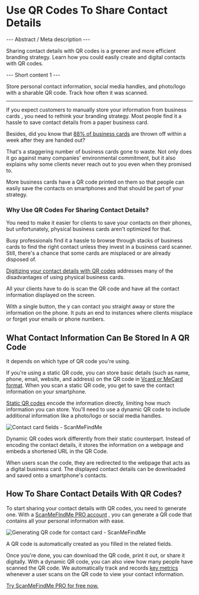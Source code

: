 <h1>Use QR Codes To Share Contact Details</h1>

--- Abstract / Meta description ---

Sharing contact details with QR codes is a greener and more efficient branding strategy. Learn how you could easily create and digital contacts with QR codes.

--- Short content 1 ---

Store personal contact information, social media handles, and photo/logo with a sharable QR code. Track how often it was scanned.

----------

<p>If you expect customers to manually store your information from   business cards  , you need to rethink your branding strategy. Most people find it a hassle to save contact details from a paper business card. </p>

<p>Besides, did you know that
    <a href="https://blog.adobe.com/en/publish/2016/10/26/4-business-card-statistics-that-will-make-you-rethink-your-strategy.html#gs.5xe9i0" class="externallink" target="_blank">88% of business cards</a>
    are thrown off within a week after they are handed out?</p>

<p>That's a staggering number of business cards gone to waste. Not only does it go against many companies' environmental commitment, but it also explains why some clients never reach out to you even when they promised to. </p>

<p>More business cards have a QR code printed on them so that people can easily save the contacts on smartphones and that should be part of your strategy. </p>
<h3> Why Use QR Codes For Sharing Contact Details? </h3>
<p>You need to make it easier for clients to save your contacts on their phones, but unfortunately, physical business cards aren't optimized for that.  </p>

<p>Busy professionals find it a hassle to browse through stacks of business cards to find the right contact unless they invest in a business card scanner. Still, there's a chance that some cards are misplaced or are already disposed of. </p>

<p><a href="#static:contact">Digitizing your contact details with QR codes</a>   addresses many of the disadvantages of using physical business cards.</p>

<p>All your clients have to do is scan the QR code and have all the contact information displayed on the screen.  </p>

<p>With a single button,   the  y can contact you straight away or store the information on the phone. It puts an end to instances where clients misplace or forget your emails or phone numbers. </p>
<h2> What Contact Information Can Be Stored In A QR Code </h2>
<p>It depends on which type of QR code you're using.</p>

<p>If you're using a static QR code, you can store basic details (such as name, phone, email, website, and address) on the QR code in
    <a href="#article:about_contactformats">Vcard or MeCard format</a>.
    When you scan a static QR code, you get to save the contact information on your smartphone. </p>

<p><a href="#article:about_static">Static QR codes</a>   encode the information directly, limiting how much information you can store. You'll need to use a dynamic QR code to include additional information like a photo/logo or social media handles.  </p>
<p class="imageholder"><img src="https://media.scanmefindme.com/blog/about_dynamic_contact/files/img 1 - contact fields.png" alt="Contact card fields - ScanMeFindMe"></p>


<p>Dynamic QR codes work differently from their static counterpart. Instead of encoding the contact details, it stores the information on a webpage and embeds a shortened URL in the QR Code.  </p>

<p>When users scan the code, they are redirected to the webpage that acts as a digital business card. The displayed contact details can be downloaded and saved onto a smartphone's contacts. </p>
<h2> How To Share Contact Details With QR Codes? </h2>
<p>To start sharing your contact details with QR codes, you need to generate one. With a   
    <a href="#pro">ScanMeFIndMe PRO account</a>  , you can generate a QR code that contains all your personal information with ease.</p>

<p class="imageholder"><img src="https://media.scanmefindme.com/blog/about_dynamic_contact/files/img 2 - floyd miles - qr.png" alt="Generating QR code for contact card - ScanMeFindMe"></p>

<p>A QR code is automatically created as you filled in the related fields.</p>

<p>Once you're done, you can download the QR code, print it out, or share it digitally. With a dynamic QR code, you can also view how many people have scanned the QR code. We automatically track and records   
    <a href="#article:about_statistics">key metrics</a>   whenever a user scans on the QR code to view your contact information.</p>

<p><a href="#pro">Try ScanMeFindMe PRO for free now.</a></p>
